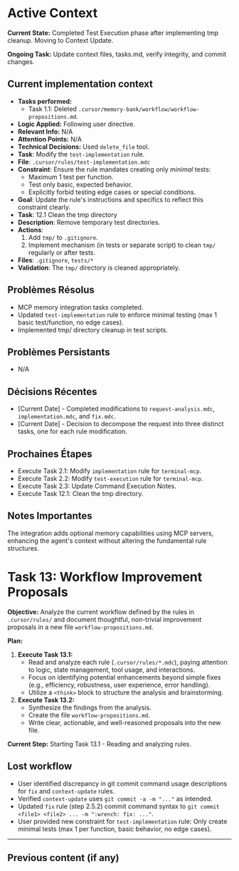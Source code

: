 # Active Context

**Current State:** Completed Test Execution phase after implementing tmp cleanup. Moving to Context Update.

**Ongoing Task:** Update context files, tasks.md, verify integrity, and commit changes.

## Current implementation context
- **Tasks performed:**
    - Task 1.1: Deleted `.cursor/memory-bank/workflow/workflow-propositions.md`.
- **Logic Applied:** Following user directive.
- **Relevant Info:** N/A
- **Attention Points:** N/A
- **Technical Decisions:** Used `delete_file` tool.
- **Task**: Modify the `test-implementation` rule.
- **File**: `.cursor/rules/test-implementation.mdc`
- **Constraint**: Ensure the rule mandates creating only *minimal* tests: 
    - Maximum 1 test per function.
    - Test only basic, expected behavior.
    - Explicitly forbid testing edge cases or special conditions.
- **Goal**: Update the rule's instructions and specifics to reflect this constraint clearly.
- **Task**: 12.1 Clean the tmp directory
- **Description**: Remove temporary test directories.
- **Actions**:
    1. Add `tmp/` to `.gitignore`.
    2. Implement mechanism (in tests or separate script) to clean `tmp/` regularly or after tests.
- **Files**: `.gitignore`, `tests/*`
- **Validation**: The `tmp/` directory is cleaned appropriately.

## Problèmes Résolus
- MCP memory integration tasks completed.
- Updated `test-implementation` rule to enforce minimal testing (max 1 basic test/function, no edge cases).
- Implemented tmp/ directory cleanup in test scripts.

## Problèmes Persistants
- N/A

## Décisions Récentes
- [Current Date] - Completed modifications to `request-analysis.mdc`, `implementation.mdc`, and `fix.mdc`.
- [Current Date] - Decision to decompose the request into three distinct tasks, one for each rule modification.

## Prochaines Étapes
- Execute Task 2.1: Modify `implementation` rule for `terminal-mcp`.
- Execute Task 2.2: Modify `test-execution` rule for `terminal-mcp`.
- Execute Task 2.3: Update Command Execution Notes.
- Execute Task 12.1: Clean the tmp directory.

## Notes Importantes
The integration adds optional memory capabilities using MCP servers, enhancing the agent's context without altering the fundamental rule structures.

# Task 13: Workflow Improvement Proposals

**Objective:** Analyze the current workflow defined by the rules in `.cursor/rules/` and document thoughtful, non-trivial improvement proposals in a new file `workflow-propositions.md`.

**Plan:**
1.  **Execute Task 13.1:**
    *   Read and analyze each rule (`.cursor/rules/*.mdc`), paying attention to logic, state management, tool usage, and interactions.
    *   Focus on identifying potential enhancements beyond simple fixes (e.g., efficiency, robustness, user experience, error handling).
    *   Utilize a `<think>` block to structure the analysis and brainstorming.
2.  **Execute Task 13.2:**
    *   Synthesize the findings from the analysis.
    *   Create the file `workflow-propositions.md`.
    *   Write clear, actionable, and well-reasoned proposals into the new file.

**Current Step:** Starting Task 13.1 - Reading and analyzing rules.

## Lost workflow
- User identified discrepancy in git commit command usage descriptions for `fix` and `context-update` rules.
- Verified `context-update` uses `git commit -a -m "..."` as intended.
- Updated `fix` rule (step 2.5.2) commit command syntax to `git commit <file1> <file2> ... -m ":wrench: fix: ..."`.
- User provided new constraint for `test-implementation` rule: Only create minimal tests (max 1 per function, basic behavior, no edge cases).

---

## Previous content (if any) 